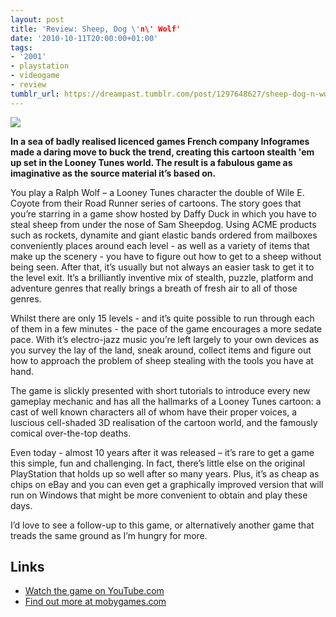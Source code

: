 ```yaml
---
layout: post
title: 'Review: Sheep, Dog \'n\' Wolf'
date: '2010-10-11T20:00:00+01:00'
tags:
- '2001'
- playstation
- videogame
- review
tumblr_url: https://dreampast.tumblr.com/post/1297648627/sheep-dog-n-wolf
---
```

[![](https://64.media.tumblr.com/tumblr_la544c18r21qbfpni.jpg)](http://dreampast.tumblr.com/post/1297648627/sheep-dog-n-wolf)

**In a sea of badly realised licenced games French company Infogrames made a daring move to buck the trend, creating this cartoon stealth 'em up set in the Looney Tunes world. The result is a fabulous game as imaginative as the source material it’s based on.**

You play a Ralph Wolf – a Looney Tunes character the double of Wile E. Coyote from their Road Runner series of cartoons. The story goes that you’re starring in a game show hosted by Daffy Duck in which you have to steal sheep from under the nose of Sam Sheepdog. Using ACME products such as rockets, dynamite and giant elastic bands ordered from mailboxes conveniently places around each level - as well as a variety of items that make up the scenery - you have to figure out how to get to a sheep without being seen. After that, it’s usually but not always an easier task to get it to the level exit. It’s a brilliantly inventive mix of stealth, puzzle, platform and adventure genres that really brings a breath of fresh air to all of those genres.

Whilst there are only 15 levels - and it’s quite possible to run through each of them in a few minutes - the pace of the game encourages a more sedate pace. With it’s electro-jazz music you’re left largely to your own devices as you survey the lay of the land, sneak around, collect items and figure out how to approach the problem of sheep stealing with the tools you have at hand.

The game is slickly presented with short tutorials to introduce every new gameplay mechanic and has all the hallmarks of a Looney Tunes cartoon: a cast of well known characters all of whom have their proper voices, a luscious cell-shaded 3D realisation of the cartoon world, and the famously comical over-the-top deaths.

Even today - almost 10 years after it was released – it’s rare to get a game this simple, fun and challenging. In fact, there’s little else on the original PlayStation that holds up so well after so many years. Plus, it’s as cheap as chips on eBay and you can even get a graphically improved version that will run on Windows that might be more convenient to obtain and play these days.

I’d love to see a follow-up to this game, or alternatively another game that treads the same ground as I’m hungry for more.

## Links

- [Watch the game on YouTube.com](http://www.youtube.com/watch?v=-eNwFgiGx1A)
- [Find out more at mobygames.com](http://www.mobygames.com/game/looney-tunes-sheep-raider)